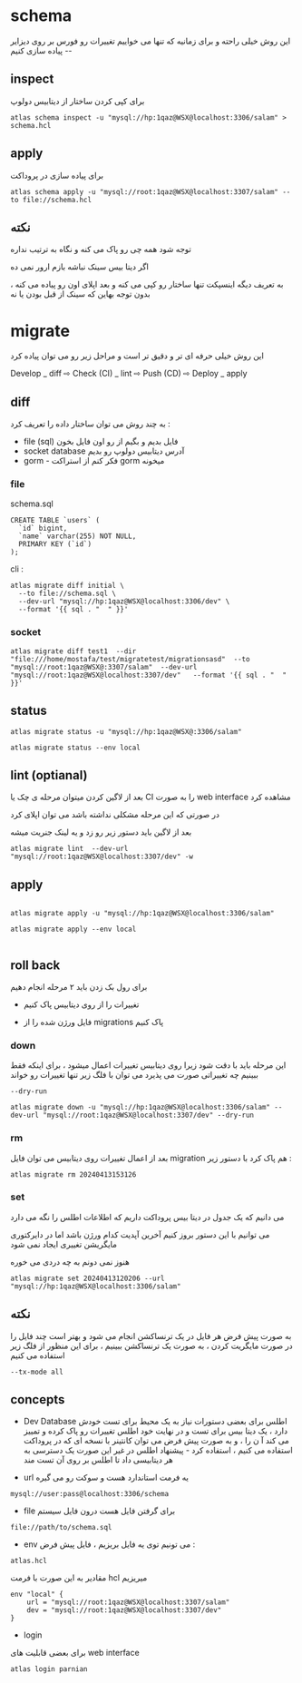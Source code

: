 # schema

این روش خیلی راحته و برای زمانیه که تنها می خواییم تغییرات رو فورس بر روی دیزایر  -- پیاده سازی کنیم

## inspect

برای کپی کردن ساختار از دیتابیس دولوپ

```
atlas schema inspect -u "mysql://hp:1qaz@WSX@localhost:3306/salam" > schema.hcl
```

## apply
برای پیاده سازی در پروداکت

```
atlas schema apply -u "mysql://root:1qaz@WSX@localhost:3307/salam" --to file://schema.hcl
```

## نکته
توجه شود همه چی رو پاک می کنه و نگاه به ترتیب نداره

اگر دیتا بیس سینک نباشه بازم ارور نمی ده 

به تعریف دیگه اینسپکت تنها ساختار رو کپی می کنه و بعد اپلای اون رو پیاده می کنه ، بدون توجه بهاین که سینک از قبل بودن یا نه

# migrate

این روش خیلی حرفه ای تر و دقیق تر است و مراحل زیر رو می توان پیاده کرد

Develop _ diff  ⇨ Check (CI) _ lint  ⇨ Push (CD) ⇨ Deploy _ apply

## diff

به چند روش می توان ساختار داده را تعریف کرد :
+ file (sql) فایل بدیم و بگیم از رو اون فایل بخون
+ socket database آدرس دیتابیس دولوپ رو بدیم
+ gorm - فکر کنم از استراکت gorm میخونه
### file

schema.sql
```
CREATE TABLE `users` (
  `id` bigint,
  `name` varchar(255) NOT NULL,
  PRIMARY KEY (`id`)
);

```
cli :
```
atlas migrate diff initial \                                                                         
  --to file://schema.sql \                                                                                   
  --dev-url "mysql://hp:1qaz@WSX@localhost:3306/dev" \                                                  
  --format '{{ sql . "  " }}'
```

### socket 
```
atlas migrate diff test1  --dir "file:///home/mostafa/test/migratetest/migrationsasd"  --to "mysql://root:1qaz@WSX@:3307/salam"  --dev-url "mysql://root:1qaz@WSX@localhost:3307/dev"   --format '{{ sql . "  " }}' 
```
## status

```
atlas migrate status -u "mysql://hp:1qaz@WSX@:3306/salam"

atlas migrate status --env local
```

## lint (optianal)

بعد از لاگین کردن میتوان مرحله ی چک یا CI را به صورت web interface  مشاهده کرد

در صورتی که این مرحله مشکلی نداشته باشد می توان اپلای کرد

بعد از لاگین باید دستور زیر رو زد و یه لینک جنریت میشه

```
atlas migrate lint  --dev-url "mysql://root:1qaz@WSX@localhost:3307/dev" -w
```


## apply

```

atlas migrate apply -u "mysql://hp:1qaz@WSX@localhost:3306/salam"

atlas migrate apply --env local


```

## roll back 

برای رول بک زدن باید ۲ مرحله انجام دهیم
+ تغییرات را از روی دیتابیس پاک کنیم

+ فایل ورژن شده را از migrations پاک کنیم


### down 
این مرحله باید با دقت شود زیرا روی دیتابیس تغییرات اعمال میشود ، برای اینکه فقط ببینیم چه تغییراتی صورت می پذیرد می توان با فلگ زیر تنها تغییرات رو خواند
```
--dry-run

atlas migrate down -u "mysql://hp:1qaz@WSX@localhost:3306/salam" --dev-url "mysql://root:1qaz@WSX@localhost:3307/dev" --dry-run
```

### rm

بعد از اعمال تغییرات روی دیتابیس می توان فایل migration هم پاک کرد با دستور زیر :

```
atlas migrate rm 20240413153126
```

### set 
می دانیم که یک جدول در دیتا بیس پروداکت داریم که اطلاعات اطلس را نگه می دارد

می توانیم با این دستور بروز کنیم آخرین آپدیت کدام ورژن باشد اما در دایرکتوری مایگریشن تغییری ایجاد نمی شود

هنوز نمی دونم به چه دردی می خوره

```
atlas migrate set 20240413120206 --url "mysql://hp:1qaz@WSX@localhost:3306/salam"
```


## نکته
به صورت پیش فرض هر فایل در یک ترنساکشن انجام می شود و بهتر است چند فایل را در صورت مایگریت کردن ، به صورت یک ترنساکشن ببینیم ،  برای این منظور از فلگ زیر استفاده می کنیم
```
--tx-mode all
```

## concepts
+ Dev Database
اطلس برای بعضی دستورات نیاز به یک محیط برای تست خودش دارد ، یک دیتا بیس برای تست و در نهایت خود اطلس تغییرات رو پاک کرده و  تمییز می کند آ ن را ، و به صورت پیش فرض می توان کانتینر با نسخه ای که در پروداکت استفاده می کنیم ، استفاده کرد - پیشنهاد اطلس در غیر این صورت یک دسترسی به هر دیتابیسی داد تا اطلس  بر روی آن تست مند

+ url
یه فرمت استاندارد هست و سوکت رو می گیره
```
mysql://user:pass@localhost:3306/schema
```

+ file
برای گرفتن فایل هست درون فایل سیستم
```
file://path/to/schema.sql
```
+ env
می تونیم توی یه فایل بریزیم ، فایل پیش فرض :
```
atlas.hcl
```
مقادیر به این صورت با فرمت hcl میریزیم
```
env "local" {
	url = "mysql://root:1qaz@WSX@localhost:3307/salam"
	dev = "mysql://root:1qaz@WSX@localhost:3307/dev"
}
```

+ login

برای بعضی قابلیت های web interface 
```
atlas login parnian
```